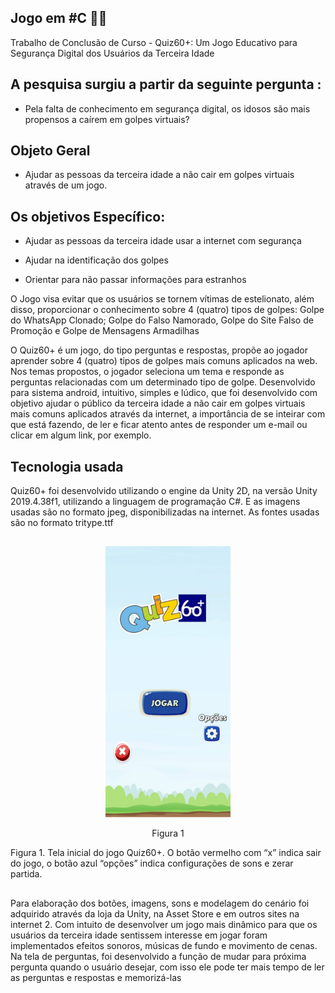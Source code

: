 ## Jogo em #C :technologist: 

Trabalho de Conclusão de Curso - Quiz60+: Um Jogo Educativo para Segurança  Digital dos Usuários da Terceira Idade


## A pesquisa surgiu a partir da seguinte pergunta :

- Pela falta de conhecimento em segurança digital, os idosos são mais propensos a caírem em golpes virtuais?

## Objeto Geral 

- Ajudar as pessoas da terceira idade a não cair em golpes virtuais através de um jogo.

## Os objetivos Específico: 

- Ajudar as pessoas da terceira idade usar a internet com segurança 

- Ajudar na identificação dos golpes 

- Orientar para não passar informações para estranhos 

O Jogo visa evitar que os usuários se tornem vítimas de
estelionato, além disso, proporcionar o conhecimento sobre 4
(quatro) tipos de golpes: Golpe do WhatsApp Clonado; Golpe
do Falso Namorado, Golpe do Site Falso de Promoção e Golpe
de Mensagens Armadilhas

O Quiz60+ é um jogo, do tipo perguntas e respostas, propõe
ao jogador aprender sobre 4 (quatro) tipos de golpes mais
comuns aplicados na web. Nos temas propostos, o jogador
seleciona um tema e responde as perguntas relacionadas com
um determinado tipo de golpe. Desenvolvido para sistema
android, intuitivo, simples e lúdico, que foi desenvolvido com
objetivo ajudar o público da terceira idade a não cair em
golpes virtuais mais comuns aplicados através da internet, a
importância de se inteirar com que está fazendo, de ler e ficar
atento antes de responder um e-mail ou clicar em algum link,
por exemplo.

## Tecnologia usada
Quiz60+ foi desenvolvido utilizando o
engine da Unity 2D, na versão Unity 2019.4.38f1, utilizando
a linguagem de programação C#. 
E as imagens usadas são no formato jpeg, disponibilizadas na internet. As fontes usadas
são no formato tritype.ttf

##

<div align="center">
 <img src="https://github.com/monalizasantana/JogoQuiz/blob/monalizasantana-patch-2/img/ink%20(1).png" width="200" />
 <p align=”center”> Figura 1 </p>
</div>
Figura 1. Tela inicial do jogo Quiz60+. O botão vermelho com “x” indica sair do jogo, o botão azul “opções” indica configurações de sons e zerar partida.

##



Para elaboração dos botões, imagens, sons e modelagem do
cenário foi adquirido através da loja da Unity, na Asset Store e
em outros sites na internet 2.
Com intuito de desenvolver um
jogo mais dinâmico para que os usuários da terceira idade
sentissem interesse em jogar foram implementados efeitos
sonoros, músicas de fundo e movimento de cenas. Na tela de
perguntas, foi desenvolvido a função de mudar para próxima
pergunta quando o usuário desejar, com isso ele pode ter mais
tempo de ler as perguntas e respostas e memorizá-las

